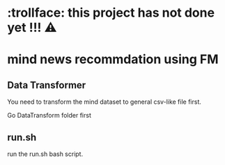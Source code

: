 # :trollface: this project has not done yet !!! :warning:

# mind news recommdation using FM


## Data Transformer

You need to transform the mind dataset to general csv-like file first. 

Go DataTransform folder first

## run.sh
run the run.sh bash script.
